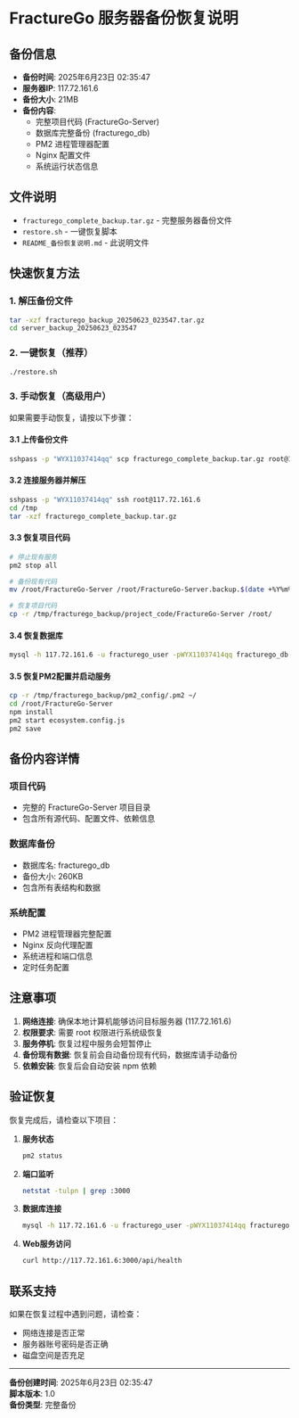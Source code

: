 # FractureGo 服务器备份恢复说明

## 备份信息
- **备份时间**: 2025年6月23日 02:35:47
- **服务器IP**: 117.72.161.6
- **备份大小**: 21MB
- **备份内容**: 
  - 完整项目代码 (FractureGo-Server)
  - 数据库完整备份 (fracturego_db)
  - PM2 进程管理器配置
  - Nginx 配置文件
  - 系统运行状态信息

## 文件说明
- `fracturego_complete_backup.tar.gz` - 完整服务器备份文件
- `restore.sh` - 一键恢复脚本
- `README_备份恢复说明.md` - 此说明文件

## 快速恢复方法

### 1. 解压备份文件
```bash
tar -xzf fracturego_backup_20250623_023547.tar.gz
cd server_backup_20250623_023547
```

### 2. 一键恢复（推荐）
```bash
./restore.sh
```

### 3. 手动恢复（高级用户）
如果需要手动恢复，请按以下步骤：

#### 3.1 上传备份文件
```bash
sshpass -p "WYX11037414qq" scp fracturego_complete_backup.tar.gz root@117.72.161.6:/tmp/
```

#### 3.2 连接服务器并解压
```bash
sshpass -p "WYX11037414qq" ssh root@117.72.161.6
cd /tmp
tar -xzf fracturego_complete_backup.tar.gz
```

#### 3.3 恢复项目代码
```bash
# 停止现有服务
pm2 stop all

# 备份现有代码
mv /root/FractureGo-Server /root/FractureGo-Server.backup.$(date +%Y%m%d_%H%M%S)

# 恢复项目代码
cp -r /tmp/fracturego_backup/project_code/FractureGo-Server /root/
```

#### 3.4 恢复数据库
```bash
mysql -h 117.72.161.6 -u fracturego_user -pWYX11037414qq fracturego_db < /tmp/fracturego_backup/database_backup.sql
```

#### 3.5 恢复PM2配置并启动服务
```bash
cp -r /tmp/fracturego_backup/pm2_config/.pm2 ~/
cd /root/FractureGo-Server
npm install
pm2 start ecosystem.config.js
pm2 save
```

## 备份内容详情

### 项目代码
- 完整的 FractureGo-Server 项目目录
- 包含所有源代码、配置文件、依赖信息

### 数据库备份
- 数据库名: fracturego_db
- 备份大小: 260KB
- 包含所有表结构和数据

### 系统配置
- PM2 进程管理器完整配置
- Nginx 反向代理配置
- 系统进程和端口信息
- 定时任务配置

## 注意事项

1. **网络连接**: 确保本地计算机能够访问目标服务器 (117.72.161.6)
2. **权限要求**: 需要 root 权限进行系统级恢复
3. **服务停机**: 恢复过程中服务会短暂停止
4. **备份现有数据**: 恢复前会自动备份现有代码，数据库请手动备份
5. **依赖安装**: 恢复后会自动安装 npm 依赖

## 验证恢复

恢复完成后，请检查以下项目：

1. **服务状态**
   ```bash
   pm2 status
   ```

2. **端口监听**
   ```bash
   netstat -tulpn | grep :3000
   ```

3. **数据库连接**
   ```bash
   mysql -h 117.72.161.6 -u fracturego_user -pWYX11037414qq fracturego_db -e "SHOW TABLES;"
   ```

4. **Web服务访问**
   ```bash
   curl http://117.72.161.6:3000/api/health
   ```

## 联系支持

如果在恢复过程中遇到问题，请检查：
- 网络连接是否正常
- 服务器账号密码是否正确
- 磁盘空间是否充足

---
**备份创建时间**: 2025年6月23日 02:35:47  
**脚本版本**: 1.0  
**备份类型**: 完整备份 